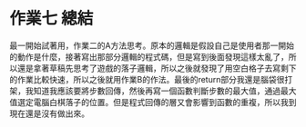 # 作業七 總結
最一開始試著用，作業二的A方法思考。原本的邏輯是假設自己是使用者那一開始的動作是什麼，接著寫出那部分邏輯的程式碼，但是寫到後面發現這樣太亂了，所以還是拿著草稿先思考了遊戲的落子邏輯，所以之後就發現了用空白格子去寫剩下的作業比較快速，所以之後就用作業B的作法。最後的return部分我還是腦袋很打架，我知道我應該要將步數回傳，然後再寫一個函數判斷步數的最大值，通過最大值選定電腦白棋落子的位置。但是程式回傳的層又會影響到函數的重複，所以我到現在還是沒有做出來。
